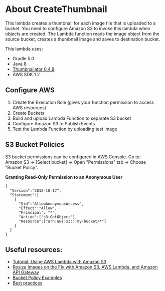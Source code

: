 # About CreateThumbnail

This lambda creates a thumbnail for each image file that is uploaded to a bucket.
You need to configure Amazon S3 to invoke this lambda when objects are created.
The Lambda function reads the image object from the source bucket, creates 
a thumbnail image and saves to destination bucket.

This lambda uses:
* Gradle 5.0
* Java 8
* [Thumbnailator 0.4.8](https://github.com/coobird/thumbnailator)
* AWS SDK 1.2

## Configure AWS
1. Create the Execution Role (gives your function permission to access AWS resources)
2. Create Buckets
3. Build and upload Lambda Function to separate S3 bucket
4. Configure Amazon S3 to Publish Events
5. Test the Lambda Function by uploading test image

## S3 Bucket Policies
S3 bucket permissions can be configured in AWS Console. Go to:  
Amazon S3 -> [Select bucket] -> Open "Permissions" tab -> Choose "Bucket Policy".

**Granting Read-Only Permission to an Anonymous User**
```
{
  "Version":"2012-10-17",
  "Statement":[
    {
      "Sid":"AllowAnonymousAccess",
      "Effect":"Allow",
      "Principal": "*",
      "Action":["s3:GetObject"],
      "Resource":["arn:aws:s3:::my-bucket/*"]
    }
  ]
}
```

## Useful resources:
* [Tutorial: Using AWS Lambda with Amazon S3](https://docs.aws.amazon.com/lambda/latest/dg/with-s3-example.html)
* [Resize Images on the Fly with Amazon S3, AWS Lambda, and Amazon API Gateway](https://aws.amazon.com/blogs/compute/resize-images-on-the-fly-with-amazon-s3-aws-lambda-and-amazon-api-gateway/)
* [Bucket Policy Examples](https://docs.aws.amazon.com/AmazonS3/latest/dev/example-bucket-policies.html)
* [Best practices](https://docs.aws.amazon.com/lambda/latest/dg/best-practices.html)
